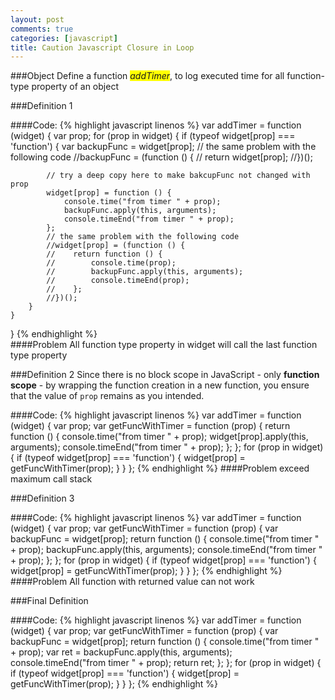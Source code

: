```yaml
---
layout: post
comments: true
categories: [javascript]
title: Caution Javascript Closure in Loop
---
```


###Object
Define a function <span style="background-color:yellow;">_addTimer_</span>, to log executed time for all function-type property of an object

###Definition 1

<!-- more -->

####Code:
{% highlight javascript linenos %}
var addTimer = function (widget) {
    var prop;
    for (prop in widget) {
        if (typeof widget[prop] === 'function') {
            var backupFunc = widget[prop];
            // the same problem with the following code
            //backupFunc = (function () {
            //    return widget[prop];
            //})();
            
            // try a deep copy here to make bakcupFunc not changed with prop
            widget[prop] = function () {
                console.time("from timer " + prop);
                backupFunc.apply(this, arguments);
                console.timeEnd("from timer " + prop);
            };
            // the same problem with the following code
            //widget[prop] = (function () {
            //    return function () {
            //        console.time(prop);
            //        backupFunc.apply(this, arguments);
            //        console.timeEnd(prop);
            //    };
            //})();
        }
    }
}
{% endhighlight %}  
####Problem
All function type property in widget will call the last function type property

###Definition 2
Since there is no block scope in JavaScript - only **function scope** - by wrapping the function creation in a new function, you ensure that the value of `prop` remains as you intended.

####Code:
{% highlight javascript linenos %}
var addTimer = function (widget) {
    var prop;
    var getFuncWithTimer = function (prop) {
        return function () {
            console.time("from timer " + prop);
            widget[prop].apply(this, arguments);
            console.timeEnd("from timer " + prop);
        };
    };
    for (prop in widget) {
        if (typeof widget[prop] === 'function') {
            widget[prop] = getFuncWithTimer(prop);
        }
    }
};
{% endhighlight %}
####Problem
exceed maximum call stack

###Definition 3

####Code:
{% highlight javascript linenos %}
var addTimer = function (widget) {
    var prop;
    var getFuncWithTimer = function (prop) {
        var backupFunc = widget[prop];
        return function () {
            console.time("from timer " + prop);
            backupFunc.apply(this, arguments);
            console.timeEnd("from timer " + prop);
        };
    };
    for (prop in widget) {
        if (typeof widget[prop] === 'function') {
            widget[prop] = getFuncWithTimer(prop);
        }
    }
};
{% endhighlight %}
####Problem
All function with returned value can not work

###Final Definition

####Code:
{% highlight javascript linenos %}
var addTimer = function (widget) {
    var prop;
    var getFuncWithTimer = function (prop) {
        var backupFunc = widget[prop];
        return function () {
            console.time("from timer " + prop);
            var ret = backupFunc.apply(this, arguments);
            console.timeEnd("from timer " + prop);
            return ret;
        };
    };
    for (prop in widget) {
        if (typeof widget[prop] === 'function') {
            widget[prop] = getFuncWithTimer(prop);
        }
    }
};
{% endhighlight %}